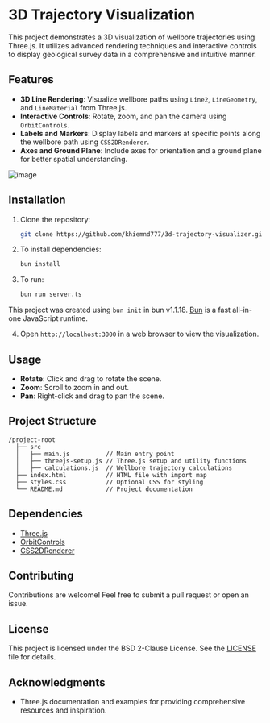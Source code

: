# 3D Trajectory Visualization

This project demonstrates a 3D visualization of wellbore trajectories using Three.js. It utilizes advanced rendering techniques and interactive controls to display geological survey data in a comprehensive and intuitive manner.

## Features

- **3D Line Rendering**: Visualize wellbore paths using `Line2`, `LineGeometry`, and `LineMaterial` from Three.js.
- **Interactive Controls**: Rotate, zoom, and pan the camera using `OrbitControls`.
- **Labels and Markers**: Display labels and markers at specific points along the wellbore path using `CSS2DRenderer`.
- **Axes and Ground Plane**: Include axes for orientation and a ground plane for better spatial understanding.

![image](https://github.com/khiemnd777/3d-trajectory-visualizer/assets/488071/b5f18561-b5b8-4ebf-b6cf-0fd82fcfab99)

## Installation

1. Clone the repository:
   ```bash
   git clone https://github.com/khiemnd777/3d-trajectory-visualizer.git
   ```
2. To install dependencies:

   ```bash
   bun install
   ```
3. To run:

   ```bash
   bun run server.ts
   ```
This project was created using `bun init` in bun v1.1.18. [Bun](https://bun.sh) is a fast all-in-one JavaScript runtime.

4. Open `http://localhost:3000` in a web browser to view the visualization.

## Usage

- **Rotate**: Click and drag to rotate the scene.
- **Zoom**: Scroll to zoom in and out.
- **Pan**: Right-click and drag to pan the scene.

## Project Structure

```
/project-root
  ├── src
  │   ├── main.js          // Main entry point
  │   ├── threejs-setup.js // Three.js setup and utility functions
  │   ├── calculations.js  // Wellbore trajectory calculations
  ├── index.html           // HTML file with import map
  ├── styles.css           // Optional CSS for styling
  └── README.md            // Project documentation
```

## Dependencies

- [Three.js](https://threejs.org/)
- [OrbitControls](https://threejs.org/docs/#examples/en/controls/OrbitControls)
- [CSS2DRenderer](https://threejs.org/docs/#examples/en/renderers/CSS2DRenderer)

## Contributing

Contributions are welcome! Feel free to submit a pull request or open an issue.

## License

This project is licensed under the BSD 2-Clause License. See the [LICENSE](LICENSE) file for details.

## Acknowledgments

- Three.js documentation and examples for providing comprehensive resources and inspiration.
